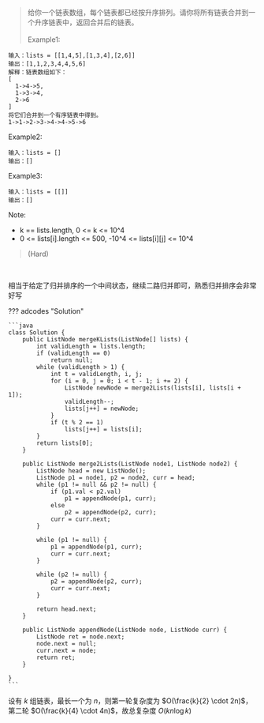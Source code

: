 <!-- prettier-ignore-start -->

> 给你一个链表数组，每个链表都已经按升序排列。请你将所有链表合并到一个升序链表中，返回合并后的链表。
> <br><br>
Example1:
```
输入：lists = [[1,4,5],[1,3,4],[2,6]]
输出：[1,1,2,3,4,4,5,6]
解释：链表数组如下：
[
  1->4->5,
  1->3->4,
  2->6
]
将它们合并到一个有序链表中得到。
1->1->2->3->4->4->5->6
```
Example2:
```
输入：lists = []
输出：[]
```
Example3:
```
输入：lists = [[]]
输出：[]
```
Note:
>
-   k == lists.length, 0 <= k <= 10^4
-   0 <= lists[i].length <= 500, -10^4 <= lists[i][j] <= 10^4
>
> (Hard)

<!-- prettier-ignore-end -->

<br>

相当于给定了归并排序的一个中间状态，继续二路归并即可，熟悉归并排序会非常好写

??? adcodes "Solution"

    ```java
    class Solution {
        public ListNode mergeKLists(ListNode[] lists) {
            int validLength = lists.length;
            if (validLength == 0)
                return null;
            while (validLength > 1) {
                int t = validLength, i, j;
                for (i = 0, j = 0; i < t - 1; i += 2) {
                    ListNode newNode = merge2Lists(lists[i], lists[i + 1]);
                    validLength--;
                    lists[j++] = newNode;
                }
                if (t % 2 == 1)
                    lists[j++] = lists[i];
            }
            return lists[0];
        }

        public ListNode merge2Lists(ListNode node1, ListNode node2) {
            ListNode head = new ListNode();
            ListNode p1 = node1, p2 = node2, curr = head;
            while (p1 != null && p2 != null) {
                if (p1.val < p2.val)
                    p1 = appendNode(p1, curr);
                else
                    p2 = appendNode(p2, curr);
                curr = curr.next;
            }

            while (p1 != null) {
                p1 = appendNode(p1, curr);
                curr = curr.next;
            }

            while (p2 != null) {
                p2 = appendNode(p2, curr);
                curr = curr.next;
            }

            return head.next;
        }

        public ListNode appendNode(ListNode node, ListNode curr) {
            ListNode ret = node.next;
            node.next = null;
            curr.next = node;
            return ret;
        }

    }
    ```

设有 $k$ 组链表，最长一个为 $n$，则第一轮复杂度为 $O(\frac{k}{2} \cdot 2n)$，第二轮 $O(\frac{k}{4} \cdot 4n)$，故总复杂度 $O(kn\log k)$
